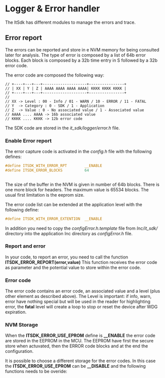 # Logger & Error handler

The ItSdk has different modules to manage the errors and trace.

## Error report
The errors can be reported and store in e NVM memory for being consulted later for analysis. The type of error is composed by a list of 64b error blocks. Each block is composed by a 32b time entry in S followed by a 32b error code. 

The error code are composed the following way:
```
// +----+---+---+--------------------+----------------+
// | XX | Y | Z | AAAA AAAA AAAA AAAA| KKKK KKKK KKKK |
// +----+---+---+--------------------+----------------+
//
// XX -> Level : 00 - Info / 01 - WARN / 10 - ERROR / 11 - FATAL
// Y  -> Category : 0 - SDK / 1 - Application
// Z  -> Value : 0 - No associated value / 1 - Associated value
// AAAA .... AAAA -> 16b associated value
// KKKK .... KKKK -> 12b error code
```

The SDK code are stored in the *it_sdk/logger/error.h* file.

### Enable Error report
The error capture code is activated in the *config.h* file with the following defines:

```C
#define ITSDK_WITH_ERROR_RPT		__ENABLE								// Enable the Error reporting code. The allow to store error code in the EEPROM
#define ITSDK_ERROR_BLOCKS			64										//  Max number of error block / 1 block stores 1 error and needs 8 Byte for storage.
																			//  The first block is header
```
The size of the buffer in the NVM is given in number of 64b blocks. There is one more block for headers. The maximum value is 65534 blocks. The usual first limitation is the eeprom size.


The error code list can be extended at the application level with the following define:
```C
#define ITSDK_WITH_ERROR_EXTENTION	__ENABLE								//  Add an application extension for error code in configError.h file
```
In addition you need to copy the *configError.h.template* file from *Inc/it_sdk/* directory into the application Inc directory as *configError.h* file.

### Report and error

In your code, to report an error, you need to call the function **ITSDK_ERROR_REPORT(error,value)**
This function receives the error code as parameter and the potential value to store within the error code.

### Error code
The error code contains an error code, an associated value and a level (plus other element as described above). The Level is important: if info, warn, error have nothing special but will be used in the reader for highlighting error, the **fatal** level will create a loop to stop or reset the device after WDG expiration.

### NVM Storage
When the **ITSDK_ERROR_USE_EPROM** define is **__ENABLE** the error code are stored in the EEPROM in the MCU.
The EEPROM have first the secure store when actuvated, then the ERROR code blocks and at the end the configuration.

It is possible to choose a different storage for the error codes. In this case the **ITSDK_ERROR_USE_EPROM** can be **__DISABLE** and the following functions needs to be overide:




